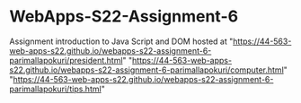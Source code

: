 # WebApps-S22-Assignment-6
Assignment introduction to Java Script and DOM
hosted at "https://44-563-web-apps-s22.github.io/webapps-s22-assignment-6-parimallapokuri/president.html"
"https://44-563-web-apps-s22.github.io/webapps-s22-assignment-6-parimallapokuri/computer.html"
"https://44-563-web-apps-s22.github.io/webapps-s22-assignment-6-parimallapokuri/tips.html"
